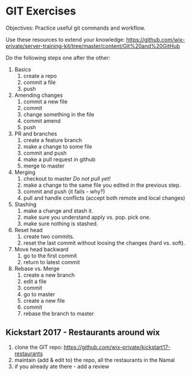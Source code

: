 # GIT Exercises

Objectives: Practice useful git commands and workflow.

Use these resources to extend your knowledge:
https://github.com/wix-private/server-training-kit/tree/master/content/Git%20and%20GitHub

Do the following steps one after the other:

1. Basics
    1. create a repo
    2. commit a file
    3. push
2. Amending changes
    1. commit a new file
    2. commit
    3. change something in the file
    4. commit amend
    5. push
3. PR and branches
    1. create a feature branch
    2. make a change to some file
    3. commit and push
    4. make a pull request in github
    5. merge to master
4. Merging
    1. checkout to master *Do not pull yet!*
    2. make a change to the same file you edited in the previous step.
    3. commit and push (it fails - why?)
    4. pull and handle conflicts (accept both remote and local changes)
5. Stashing
    1. make a change and stash it.
    2. make sure you understand apply vs. pop. pick one.
    3. make sure nothing is stashed.
6. Reset head
    1. create two commits.
    2. reset the last commit without loosing the changes (hard vs. soft).
7. Move head backward
    1. go to the first commit
    2. return to latest commit
8. Rebase vs. Merge
    1. create a new branch
    2. edit a file
    3. commit
    4. go to master
    5. create a new file
    6. commit
    7. rebase the branch to master
    
    
## Kickstart 2017 - Restaurants around wix
1. clone the GIT repo: https://github.com/wix-private/kickstart17-restaurants
2. maintain (add & edit to) the repo, all the restaurants in the Namal
3. if you already ate there - add a review
